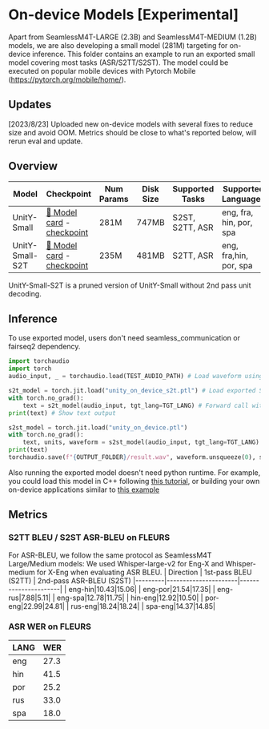 # On-device Models [Experimental]

Apart from SeamlessM4T-LARGE (2.3B) and SeamlessM4T-MEDIUM (1.2B) models, we are also developing a small model (281M) targeting for on-device inference.
This folder contains an example to run an exported small model covering most tasks (ASR/S2TT/S2ST). The model could be executed on popular mobile devices with Pytorch Mobile (https://pytorch.org/mobile/home/).

## Updates
[2023/8/23] Uploaded new on-device models with several fixes to reduce size and avoid OOM. Metrics should be close to what's reported below, will rerun eval and update.   

## Overview
| Model   | Checkpoint | Num Params | Disk Size | Supported Tasks         | Supported Languages|
|---------|------------|----------|-------------|------------|-------------------------|
| UnitY-Small|[🤗 Model card](https://huggingface.co/facebook/seamless-m4t-unity-small) - [checkpoint](https://dl.fbaipublicfiles.com/seamlessM4T/models/small_fixed/unity_on_device.ptl) | 281M | 747MB        | S2ST, S2TT, ASR |eng, fra, hin, por, spa|
| UnitY-Small-S2T |[🤗 Model card](https://huggingface.co/facebook/seamless-m4t-unity-small-s2t) - [checkpoint](https://dl.fbaipublicfiles.com/seamlessM4T/models/small_fixed/unity_on_device_s2t.ptl) | 235M | 481MB        | S2TT, ASR    |eng, fra,hin,  por, spa|

UnitY-Small-S2T is a pruned version of UnitY-Small without 2nd pass unit decoding.

## Inference
To use exported model, users don't need seamless_communication or fairseq2 dependency.
```python
import torchaudio
import torch
audio_input, _ = torchaudio.load(TEST_AUDIO_PATH) # Load waveform using torchaudio

s2t_model = torch.jit.load("unity_on_device_s2t.ptl") # Load exported S2T model
with torch.no_grad():
    text = s2t_model(audio_input, tgt_lang=TGT_LANG) # Forward call with tgt_lang specified for ASR or S2TT
print(text) # Show text output 

s2st_model = torch.jit.load("unity_on_device.ptl")
with torch.no_grad():
    text, units, waveform = s2st_model(audio_input, tgt_lang=TGT_LANG) # S2ST model also returns waveform
print(text)
torchaudio.save(f"{OUTPUT_FOLDER}/result.wav", waveform.unsqueeze(0), sample_rate=16000) # Save output waveform to local file
```


Also running the exported model doesn't need python runtime. For example, you could load this model in C++ following [this tutorial](https://pytorch.org/tutorials/advanced/cpp_export.html), or building your own on-device applications similar to [this example](https://github.com/pytorch/ios-demo-app/tree/master/SpeechRecognition)


## Metrics
### S2TT BLEU / S2ST ASR-BLEU on FLEURS
For ASR-BLEU, we follow the same protocol as SeamlessM4T Large/Medium models: We used Whisper-large-v2 for Eng-X and Whisper-medium for X-Eng when evaluating ASR BLEU.
| Direction  | 1st-pass BLEU (S2TT) | 2nd-pass ASR-BLEU (S2ST)
|---------|----------------------|----------------------|
| eng-hin|10.43|15.06|
| eng-por|21.54|17.35|
| eng-rus|7.88|5.11|
| eng-spa|12.78|11.75|
| hin-eng|12.92|10.50|
| por-eng|22.99|24.81|
| rus-eng|18.24|18.24|
| spa-eng|14.37|14.85|

### ASR WER on FLEURS
| LANG  | WER |
|---------|----------------------|
| eng|27.3|
| hin|41.5|
| por|25.2|
| rus|33.0|
| spa|18.0|
